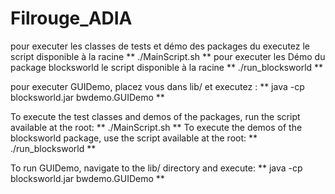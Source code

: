 # Filrouge_ADIA

pour executer les classes de tests et démo des packages du executez le script disponible à la racine ** ./MainScript.sh **
pour executer les Démo du package blocksworld le script disponible à la racine ** ./run_blocksworld **

pour executer GUIDemo, placez vous dans lib/ et executez : ** java -cp blocksworld.jar bwdemo.GUIDemo **

To execute the test classes and demos of the packages, run the script available at the root: ** ./MainScript.sh **
To execute the demos of the blocksworld package, use the script available at the root: ** ./run_blocksworld **

To run GUIDemo, navigate to the lib/ directory and execute: ** java -cp blocksworld.jar bwdemo.GUIDemo **

